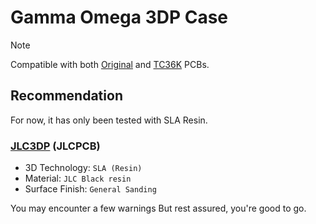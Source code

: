 # Gamma Omega 3DP Case

> [!NOTE]
> Compatible with both [Original](../original/) and [TC36K](../tc36k/) PCBs.


## Recommendation

For now, it has only been tested with SLA Resin.

### [JLC3DP](https://jlc3dp.com) (JLCPCB)

- 3D Technology: `SLA (Resin)`
- Material: `JLC Black resin`
- Surface Finish: `General Sanding`

You may encounter a few warnings But rest assured, you're good to go.
